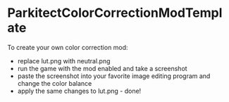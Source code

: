 # ParkitectColorCorrectionModTemplate

To create your own color correction mod:
* replace lut.png with neutral.png
* run the game with the mod enabled and take a screenshot
* paste the screenshot into your favorite image editing program and change the color balance
* apply the same changes to lut.png - done!
